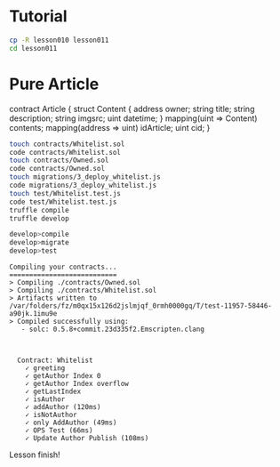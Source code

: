# Tutorial

~~~ bash terminal
cp -R lesson010 lesson011
cd lesson011
~~~

# Pure Article

contract Article {
  struct Content {
    address owner;
    string title;
    string description;
    string imgsrc;
    uint datetime;
  }
  mapping(uint => Content) contents;
  mapping(address => uint) idArticle;
  uint cid;
}


~~~ bash terminal
touch contracts/Whitelist.sol
code contracts/Whitelist.sol
touch contracts/Owned.sol
code contracts/Owned.sol
touch migrations/3_deploy_whitelist.js
code migrations/3_deploy_whitelist.js
touch test/Whitelist.test.js
code test/Whitelist.test.js
truffle compile
truffle develop
~~~

~~~ bash truffle develop
develop>compile
develop>migrate
develop>test
~~~

~~~ Result
Compiling your contracts...
===========================
> Compiling ./contracts/Owned.sol
> Compiling ./contracts/Whitelist.sol
> Artifacts written to /var/folders/fz/m0qx15x126d2jslmjqf_0rmh0000gq/T/test-11957-58446-a90jk.1imu9e
> Compiled successfully using:
   - solc: 0.5.8+commit.23d335f2.Emscripten.clang



  Contract: Whitelist
    ✓ greeting
    ✓ getAuthor Index 0
    ✓ getAuthor Index overflow
    ✓ getLastIndex
    ✓ isAuthor
    ✓ addAuthor (120ms)
    ✓ isNotAuthor
    ✓ only AddAuthor (49ms)
    ✓ OPS Test (66ms)
    ✓ Update Author Publish (108ms)
~~~

Lesson finish!
